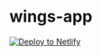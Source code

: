 # wings-app

[![Deploy to Netlify](https://www.netlify.com/img/deploy/button.svg)](https://app.netlify.com/start/deploy?repository=https://github.com/wingscms/wings-packages)
